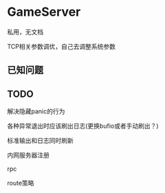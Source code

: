 # GameServer
私用，无文档

TCP相关参数调优，自己去调整系统参数

## 已知问题

## TODO
解决隐藏panic的行为

各种异常退出时应该刷出日志(更换bufio或者手动刷出？)

标准输出和日志同时刷新

内网服务器注册

rpc

route策略